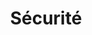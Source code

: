 ---
title: Sécurité
sidebar_position: 4
Theme: general
Icon: fas fa-shield-alt
Description : Apprendre à définir des politiques de sécurité s'appliquant à vos composants.
StartPage : getting-started
Duration : 30m
visible : false
---